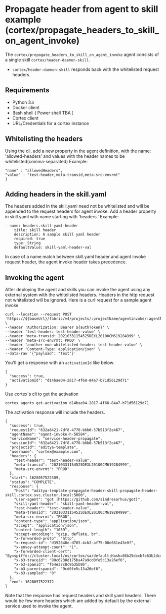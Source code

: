 # Propagate header from agent to skill example (cortex/propagate_headers_to_skill_on_agent_invoke)
The `cortex/propogate_headers_to_skill_on_agent_invoke` agent consists of a single skill `cortex/header-daemon-skill`.
- `cortex/header-daemon-skill` responds back with the whitelisted request headers.  

## Requirements
- Python 3.x
- Docker client
- Bash shell ( Power shell TBA )
- Cortex client
- URL/Credentials for a cortex instance


## Whitelisting the headers
Using the cli, add a new property in the agent definition, with the name: 'allowed-headers' and values with the header names to be whitelisted(comma-separated)
Example:
```{         
"name" : "allowedHeaders",
"value" : "test-header,meta-transid,meta-src-envrmt"
}
```

## Adding headers in the skill.yaml
The headers added in the skill.yaml need not be whitelisted and will be appended to the request headers for agent invoke.
Add a header property in skill.yaml with name starting with 'headers.'
Example:
```
- name: headers.skill-yaml-header
    title: skill header
    description: A sample skill yaml header
    required: true
    type: String
    defaultValue: skill-yaml-header-val
```
In case of a name match between skill.yaml header and agent invoke request header, the agent invoke header takes precedence.

## Invoking the agent
After deploying the agent and skills you can invoke the agent using any external system with the whitelisted headers. 
Headers in the http request not whitelisted will be ignored.
Here is a curl request for a sample agent invoke
```
curl --location --request POST 'https://${baseUrl}/fabric/v4/projects/:projectName/agentinvoke/:agentName/services/:serviceName' \
--header 'Authorization: Bearer ${authToken}' \
--header 'test-header: test-header-value' \
--header 'meta-transid: 20210331154525DEXL20100CM619284999' \
--header 'meta-src-envrmt: PROD' \
--header 'another-non-whitelisted-header: test-header-value' \
--header 'Content-Type: application/json' \
--data-raw '{"payload": "text"}'

```

You'll get a response with an `activationId` like below:
```
{
  "success": true,
  "activationId": "d14bae04-2817-4f68-84a7-b71d56129d71"
}
```

Use cortex's cli to get the activation
```
cortex agents get-activation d14bae04-2817-4f68-84a7-b71d56129d71
```
The activation response will include the headers.
```
{
  "success": true,
  "requestId": "632a8421-7df8-4770-b6b0-57b513f2e467",
  "agentName": "agent-invoke-h-58584",
  "serviceName": "service-header-propagate",
  "sessionId": "632a8421-7df8-4770-b6b0-57b513f2e467",
  "projectId": "aditya-template",
  "username": "cortex@example.com",
  "headers": {
    "test-header": "test-header-value",
    "meta-transid": "20210331154525DEXL20100CM619284999",
    "meta-src-envrmt": "PROD"
  },
  "start": 1628057522309,
  "status": "COMPLETE",
  "response": {
    "host": "aditya-template-propagate-header-skill-propagate-header-skill.cortex.svc.cluster.local:5000",
    "user-agent": "got (https://github.com/sindresorhus/got)",
    "skill-yaml-header": "skill-yaml-header-val",
    "test-header": "test-header-value",
    "meta-transid": "20210331154525DEXL20100CM619284999",
    "meta-src-envrmt": "PROD",
    "content-type": "application/json",
    "accept": "application/json",
    "content-length": "1059",
    "accept-encoding": "gzip, deflate, br",
    "x-forwarded-proto": "http",
    "x-request-id": "d352840e-d785-4cb2-af75-08e681e43e0f",
    "x-envoy-attempt-count": "1",
    "x-forwarded-client-cert": "By=spiffe://cluster.local/ns/cortex/sa/default;Hash=08b25decbfe63b2dc48857ca39c05c446074ddd83958f0bd7d5f8e5c62d4ef42;Subject=\"\";URI=spiffe://cluster.local/ns/cortex/sa/default",
    "x-b3-traceid": "90c6238d175ba47a9cd0fe5c13a26ef6",
    "x-b3-spanid": "f64e37c8c9b35b9b",
    "x-b3-parentspanid": "9cd0fe5c13a26ef6",
    "x-b3-sampled": "0"
  },
  "end": 1628057522372
}
```
Note that the response has request headers and skill yaml headers. There would be few more headers which are added by default by the external service used to invoke the agent.